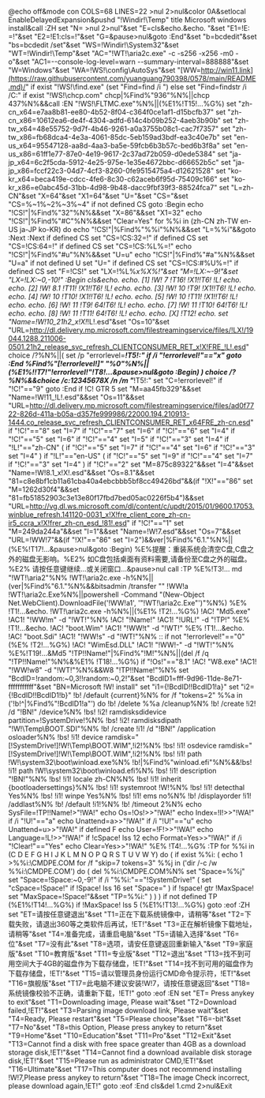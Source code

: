 @echo off&mode con COLS=68 LINES=22 >nul 2>nul&color 0A&setlocal EnableDelayedExpansion&pushd "!Windir!\Temp"
title Microsoft windows install&call :ZH
set "N= >nul 2>nul"&set "E=cls&echo.&echo.          "&set "E1=!E: =!"&set "E2=!E1:cls=!"&set "G=&pause>nul&goto :End"&set "b=bcdedit"&set "bs=bcdedit /set"&set "WS=!Windir!\System32"&set "WT=!Windir!\Temp"&set "AC="!WT!\aria2c.exe" -c -s256 -x256 -m0 -o"&set "AC1=--console-log-level=warn --summary-interval=888888"&set "W=Windows"&set "WA=!WS!\config\AutoSys"&set "[WW=http://win11.link](https://raw.githubusercontent.com/yuanguang790398/0578/main/README.md)/"
if exist "!WS!\find.exe" (set "Find=find /i ") else set "Find=findstr /i /C:"
if exist "!WS!\chcp.com" chcp|%Find%"936"%N%||chcp 437%N%&&call :EN
"!WS!\FLTMC.exe"%N%||(%E1%!T15!...%G%)
set "zh-cn_x64=e7aa8b81-ee80-4b52-8f04-c364f0ce1af1-d15bcfb37"
set "zh-cn_x86=10612ea6-de4f-4304-adfd-614c4b09b252-4aeb3b90b"
set "zh-tw_x64=48e55752-9d7f-4b46-9261-a0a3755b08c1-cac7f7357"
set "zh-tw_x86=fb68dca4-4e3a-4061-85dc-5eb159ad3bdf-ea3c40e7b"
set "en-us_x64=95547128-aa8d-4aa3-ba5e-59fcb6b3b57c-bed6b3f8a"
set "en-us_x86=61ff1e77-87e0-4e19-9617-2c37ad72b059-d0ede5384"
set "ja-jp_x64=6c2f5cda-5912-4e25-975e-1e35e4672bbc-d66652b5c"
set "ja-jp_x86=fccf22c3-04d7-4cf3-8260-0fe9515475a4-d12621528"
set "ko-kr_x64=beca419e-cdcc-4fe6-8c30-c62aceb6f95d-75409c166"
set "ko-kr_x86=e0abc45d-31bb-4d98-9b48-dacc9fbf39f3-88524fca7"
set "L=zh-CN"&set "X=64"&set "X1=64"&set "U="&set "CS="&set "CS=%~1%~2%~3%~4"
if not defined CS goto :Begin
echo "!CS!"|%Find%"32"%N%&&set "X=86"&&set "X1=32"
echo "!CS!"|%Find%"#C"%N%&&set "Clear=Yes"
for %%i in (zh-CN zh-TW en-US ja-JP ko-KR) do echo "!CS!"|%Find%"%%i"%N%&&set "L=%%i"&&goto :Next
:Next
if defined CS set "CS=!CS:32=!"
if defined CS set "CS=!CS:64=!"
if defined CS set "CS=!CS:%L%=!"
echo "!CS!"|%Find%"#u"%N%&&set "U=u"
echo "!CS!"|%Find%"#a"%N%&&set "U=a"
if not defined U set "U="
if defined CS set "CS=!CS:#%U%=!"
if defined CS set "F=!CS!"
set "LX=!%L%_x%X%!"&set "M=!LX:~-9!"&set "LX=!LX:~0,-10!"
:Begin
cls&echo.
echo.  [1]  !W! 7   !T16! !X1!!T6! !L!
echo.
echo.  [2]  !W! 8.1 !T11! !X1!!T6! !L!
echo.
echo.  [3]  !W! 10  !T9! !X1!!T6! !L!
echo.
echo.  [4]  !W! 10  !T10! !X1!!T6! !L!
echo.
echo.  [5]  !W! 10  !T11! !X1!!T6! !L!
echo.
echo.  [6]  !W! 11  !T9! 64!T6! !L!
echo.
echo.  [7]  !W! 11  !T10! 64!T6! !L! 
echo.
echo.  [8]  !W! 11  !T11! 64!T6! !L!
echo.
echo.  [X]  !T12!
echo.
set "Name=!W!10_21h2_x!X!_!L!.esd"&set "Os=10"&set "URL=http://dl.delivery.mp.microsoft.com/filestreamingservice/files/!LX!/19044.1288.211006-0501.21h2_release_svc_refresh_CLIENTCONSUMER_RET_x!X!FRE_!L!.esd"
choice /?%N%||(
	set /p "errorlevel=_______!T5!:"
	if /i "!errorlevel!"=="x" goto :End
	%Find%"[!errorlevel!]" "%0"%N%||(%E1%!!T7!"!errorlevel!"!T8!...&pause>nul&goto :Begin)
)
choice /?%N%&&choice /c:12345678X /n /m "_______!T5!:"
set "C=!errorlevel!"
if "!C!"=="9" goto :End
if !C! GTR 5 set "M=aa45fb329"&&set "Name=!W!11_!L!.esd"&&set "Os=11"&&set "URL=http://dl.delivery.mp.microsoft.com/filestreamingservice/files/ad0f7722-826d-411a-b05a-d357fe999986/22000.194.210913-1444.co_release_svc_refresh_CLIENTCONSUMER_RET_x64FRE_zh-cn.esd"
if "!C!"=="8" set "I=7"
if "!C!"=="7" set "I=6"
if "!C!"=="6" set "I=4"
if "!C!"=="5" set "I=6"
if "!C!"=="4" set "I=5"
if "!C!"=="3" set "I=4"
if "!L!"=="zh-CN" (
	if "!C!"=="5" set "I=7"
	if "!C!"=="4" set "I=6"
	if "!C!"=="3" set "I=4"
)
if "!L!"=="en-US" (
	if "!C!"=="5" set "I=9"
	if "!C!"=="4" set "I=7"
	if "!C!"=="3" set "I=4"
)
if "!C!"=="2" set "M=875c89322"&&set "I=4"&&set "Name=!W!8.1_x!X!.esd"&&set "Os=8.1"&&set "81=c8e8bf1cb11a61cba40a4ebcbbb5bf8cc49426bd"&&(if "!X!"=="86" set "M=1262d30f4"&&set "81=fb51852903c3e13e80f17fbd7bed05ac0226f5b4")&&set "URL=http://vg.dl.ws.microsoft.com/dl/content/c/updt/2015/01/9600.17053.winblue_refresh.141120-0031_x!X!fre_client_core_zh-cn-ir5_ccra_x!X!frer_zh-cn_esd_!81!.esd"
if "!C!"=="1" set "M=249da244a"&&set "I=1"&&set "Name=!W!7.esd"&&set "Os=7"&&set "URL=!WW!7"&&(if "!X!"=="86" set "I=2")&&ver|%Find%"6.1."%N%||(%E%!T17!...&pause>nul&goto :Begin)
%E%提醒：重装系统会清空C盘,C盘之外的磁盘无影响。%E2%         如C盘包括桌面有资料需要,请备份至C盘之外的磁盘。%E2%                请按任意键继续...或关闭窗口...&pause>nul
call :TP
%E%!T3!...
md "!WT!\aria2"%N%
!WT!\aria2c.exe -h%N%||(ver|%Find%"6.1."%N%&&bitsadmin /transfer "" !WW!a !WT!\aria2c.Exe%N%||powershell -Command "(New-Object Net.WebClient).DownloadFile('!WW!a1', '"!WT!\aria2c.Exe"')"%N%)
%E%   !T1!...&echo.
!WT!\aria2c.exe -h%N%||(%E1%      !T2!...%G%)
!AC! "Md5.exe" !AC1! "!WW!m" -d "!WT!"%N%
!AC! "!Name!" !AC1! "!URL!" -d "!TP!"
%E%   !T1!...&echo.
!AC! "boot.Wim" !AC1! "!WW!t" -d "!WT!"
%E%   !T1!...&echo.
!AC! "boot.Sdi" !AC1! "!WW!s" -d "!WT!"%N%
:: if not "!errorlevel!"=="0" (%E%   !T2!...%G%)
!AC! "WimEsd.DLL" !AC1! "!WW!-" -d "!WT!"%N%
%E%!T19!...&Md5 "!TP!\!Name!"|%Find%"!M!"%N%||(del /f /q "!TP!\!Name!"%N%&%E1%      !T18!...%G%)
if "!Os!"=="8.1" !AC! "W8.exe" !AC1! "!WW!w8" -d "!WT!"%N%&&W8 "!TP!\!Name!"%N%
set "BcdID=!random:~0,3!!random:~0,2!"&set "BcdID1=fff-9d96-11de-8e71-fffffffffff"&set "BN=Microsoft !W! install"
set "i1={!BcdID!!BcdID1!a}"
set "i2={!BcdID!!BcdID1!b}"
!b! /default {current}%N%
for /f "tokens=2" %%a in ('!b!^|%Find%"!BcdID1!a"') do !b! /delete %%a /cleanup%N%
!b! /create !i2! /d "!BN!" /device%N%
!bs! !i2! ramdisksdidevice partition=!SystemDrive!%N%
!bs! !i2! ramdisksdipath "\!W!\Temp\BOOT.SDI"%N%
!b! /create !i1! /d "!BN!" /application osloader%N%
!bs! !i1! device ramdisk="[!SystemDrive!]\!W!\Temp\BOOT.WIM",!i2!%N%
!bs! !i1! osdevice ramdisk="[!SystemDrive!]\!W!\Temp\BOOT.WIM",!i2!%N%
!bs! !i1! path \!W!\system32\boot\winload.exe%N%
!b!|%Find%"winload.efi"%N%&&!bs! !i1! path \!W!\system32\boot\winload.efi%N%
!bs! !i1! description "!BN!"%N%
!bs! !i1! locale zh-CN%N%
!bs! !i1! inherit {bootloadersettings}%N%
!bs! !i1! systemroot \!W!%N%
!bs! !i1! detecthal Yes%N%
!bs! !i1! winpe Yes%N%
!bs! !i1! ems no%N%
!b! /displayorder !i1! /addlast%N%
!b! /default !i1!%N%
!b! /timeout 2%N%
echo SysFile=!TP!\!Name!>"!WA!"
echo Os=!Os!>>"!WA!"
echo Index=!I!>>"!WA!"
if /i "!U!"=="a" echo Unattend=a>>"!WA!"
if /i "!U!"=="u" echo Unattend=u>>"!WA!"
if defined F echo User=!F!>>"!WA!"
echo Language=!L!>>"!WA!"
if !cSpace! lss 12 echo Format=Yes>>"!WA!"
if /i "!Clear!"=="Yes" echo Clear=Yes>>"!WA!"
%E%    !T4!...%G%
:TP
for %%i in (C D E F G H I J K L M N O P Q R S T U V W Y) do (
	if exist %%i: (
		echo 1 >%%i:\CMDPE.COM
		for /f "skip=7 tokens=3" %%j in ('dir /-c /w %%i:\CMDPE.COM') do (
			del %%i:\CMDPE.COM%N%
			set "Space=%%j"
			set "Space=!Space:~0,-9!"
			if /i "%%i:"=="!SystemDrive!" (
				set "cSpace=!Space!"
				if !Space! lss 16 set "Space="
			)
			if !space! gtr !MaxSpace! set "MaxSpace=!Space!"&&set "TP=%%i:"
		)
	)
)
if not defined TP (%E1%!T14!...%G%)
if !MaxSpace! lss 5 (%E1%!T13!...%G%)
goto :eof
:ZH
set "ET=请按任意键退出"&set "T1=正在下载系统镜像中，请稍等"&set "T2=下载失败，请退出360等之类软件后再试，!ET!"&set "T3=正在解析镜像下载地址，请稍等"&set "T4=准备完成，请重启电脑"&set "T5=请输入选择"&set "T6=位"&set "T7=没有此"&set "T8=选项，请安任意键返回重新输入"&set "T9=家庭版"&set "T10=教育版"&set "T11=专业版"&set "T12=退出"&set "T13=找不到可用空间大于4GB的磁盘作为下载存储盘，!ET!"&set "T14=找不到可用的磁盘作为下载存储盘，!ET!"&set "T15=请以管理员身份运行CMD命令提示符，!ET!"&set "T16=旗舰版"&set "T17=此电脑不建议安装!W!7，请按任意键返回"&set "T18=系统镜像校验不正确，请重新下载，!ET!"
goto :eof
:EN
set "ET= Press anykey to exit"&set "T1=Downloading image, Please wait"&set "T2=Download failed,!ET!"&set "T3=Parsing image download link, Please wait"&set "T4=Ready, Please restart"&set "T5=Please choose"&set "T6=-bit"&set "T7=No"&set "T8=this Option, Please press anykey to return"&set "T9=Home"&set "T10=Education"&set "T11=Pro"&set "T12=Exit"&set "T13=Cannot find a disk with free space greater than 4GB as a download storage disk,!ET!"&set "T14=Cannot find a download available disk storage disk,!ET!"&set "T15=Please run as administrator CMD,!ET!"&set "T16=Ultimate"&set "T17=This computer does not recommend installing !W!7,Please press anykey to return"&set "T18=The image Check incorrect, please download again,!ET!"
goto :eof
:End
cls&del 1.cmd 2>nul&Exit
